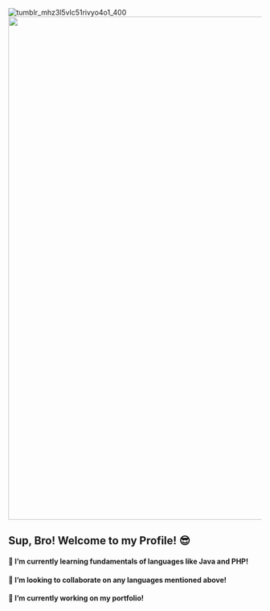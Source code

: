 ![tumblr_mhz3l5vlc51rivyo4o1_400](https://github.com/user-attachments/assets/7a6db38c-526d-43c4-bb2c-a60e25d0a0c5)
<img src="![tumblr_mhz3l5vlc51rivyo4o1_400](https://github.com/user-attachments/assets/7a6db38c-526d-43c4-bb2c-a60e25d0a0c5)" width="1000" />

## Sup, Bro! Welcome to my Profile! 😎
#### 🌱 I’m currently learning fundamentals of languages like Java and PHP!
#### 👯 I’m looking to collaborate on any languages mentioned above!
#### 🔭 I’m currently working on my portfolio!


<!--
**kleinborre/kleinborre** is a ✨ _special_ ✨ repository because its `README.md` (this file) appears on your GitHub profile.

Here are some ideas to get you started:

- 🔭 I’m currently working on ...
- 🌱 I’m currently learning ...
- 👯 I’m looking to collaborate on ...
- 🤔 I’m looking for help with ...
- 💬 Ask me about ...
- 📫 How to reach me: ...
- 😄 Pronouns: ...
- ⚡ Fun fact: ...
-->
